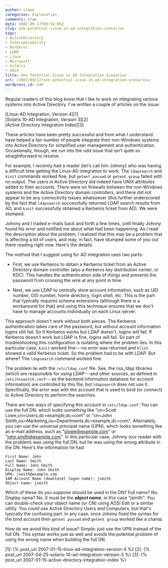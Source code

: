 ```yaml
---
author: slowe
categories: Explanation
comments: true
date: 2007-09-17T09:54:05Z
slug: one-potential-issue-in-ad-integration-scenarios
tags:
- ActiveDirectory
- Interoperability
- Kerberos
- LDAP
- Linux
- Microsoft
- Solaris
- UNIX
title: One Potential Issue in AD Integration Scenarios
url: /2007/09/17/one-potential-issue-in-ad-integration-scenarios/
wordpress_id: 546
---
```


Regular readers of this blog know that I like to work on integrating various systems into Active Directory. I've written a couple of articles on the issue:

[Linux-AD Integration, Version 4][1]  
[Solaris 10-AD Integration, Version 3][2]  
[Active Directory Integration Index][3]

These articles have been pretty successful and from what I understand have helped a fair number of people integrate their non-Windows systems into Active Directory for simplified user management and authentication. Occasionally, though, we run into the odd issue that isn't quite so straightforward to resolve.

For example, I recently had a reader (let's call him Johnny) who was having a difficult time getting the Linux-AD integration to work. The `ldapsearch` and `kinit` commands worked fine, but `getent passwd` or `getent group` failed with no output. The users in Active Directory did indeed have UNIX attributes added to their accounts. There were no firewalls between the non-Windows systems and the Active Directory domain controllers, and there did not appear to be any connectivity issues whatsoever (this further underscored by the fact that `ldapsearch` successfully returned LDAP search results from AD, and `kinit` successfully obtained a Kerberos ticket from AD). We were stumped.

Johnny and I traded e-mails back and forth a few times, until finally Johnny found his error and notified me about what had been happening. As I read the description about the problem, I realized that this may be a problem that is affecting a lot of users, and may, in fact, have stumped some of you out there reading right now. Here's the details.

The method that I suggest using for AD integration uses two parts:

* First, we use Kerberos to obtain a Kerberos ticket from an Active Directory domain controller (also a Kerberos key distribution center, or KDC). This handles the authentication side of things and prevents the password from crossing the wire at any point in time.

* Next, we use LDAP to centrally store account information, such as UID number, GID number, home directory, login shell, etc. This is the part that typically requires schema extensions (although there is a workaround for that) and using this technique ensures that we don't have to manage accounts individually on each Linux server.

This approach doesn't work without both pieces. The Kerberos authentication takes care of the password, but without account information logins still fail. So if Kerberos works but LDAP doesn't, logins will fail. If Kerberos doesn't work but LDAP is fine, logins will fail. So part of troubleshooting this configuration is isolating where the problem lies. In this particular case, `kinit` worked fine---no error was returned and `klist` showed a valid Kerberos ticket. So the problem had to be with LDAP. But where? The `ldapsearch` command worked fine.

The problem lie with the `/etc/ldap.conf` file. See, the nss_ldap libraries (which are responsible for using LDAP---and other sources, as defined in `/etc/nsswitch.conf`---as the backend information database for account information) are controlled by this file, but `ldapsearch` does not use it. Specifically, the error was with the account that is used to bind (or connect) to Active Directory to perform the searches.

There are two ways of specifying this account in `/etc/ldap.conf`. You can use the full DN, which looks something like "cn=Scott Lowe,cn=Users,dc=example,dc=com" or "cn=John Smith,ou=Marketing,ou=Departments,dc=example,dc=com". Alternately, you can use the universal principal name (UPN), which looks something like an e-mail address, such as "slowe@example.com" or "john.smith@example.com". In this particular case, Johnny (our reader with the problem) was using the full DN, but he was using the wrong attribute in the DN. Here's the information he had:

	First Name: John  
	Last Name: Smith  
	Full Name: John Smith  
	Display Name: John Smith  
	UPN: jsmith@example.com  
	SAM Account Name (downlevel logon name): jsmith  
	Object name: jsmith

Which of these do you suppose should be used in the DN? Full name? No. Display name? No. It must be the **_object name_**, in this case "jsmith". You can double-check your object name (or CN) using ADSI Edit or a similar utility. You _could_ use Active Directory Users and Computers, but that's typically the confusing part. In any case, once Johnny fixed the syntax for the bind account then `getent passwd` and `getent group` worked like a champ.

How do we avoid this kind of issue? Simple: just use the UPN instead of the full DN. This syntax works just as well and avoids the potential problem of using the wrong name when building the full DN.

[1]: {% post_url 2007-01-15-linux-ad-integration-version-4 %}
[2]: {% post_url 2007-04-25-solaris-10-ad-integration-version-3 %}
[3]: {% post_url 2007-01-15-active-directory-integration-index %}
